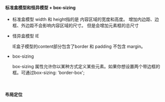 #### 标准盒模型和怪异模型 + box-sizing

* 标准盒模型 width 和 height指的是 内容区域的宽度和高度。 增加内边距、边框、外边距不会影响内容区域的尺寸。 但是会增加元素框的总尺寸

* 怪异盒模型 IE

  IE盒子模型的content部分包含了border 和 padding 不包含 margin。

* box-sizing

  box-sizing 属性允许你以某种方式定义某些元素。如果你想设置两个带边框的框。可通过box-sizing: 'border-box';

  ​

#### 布局定位

